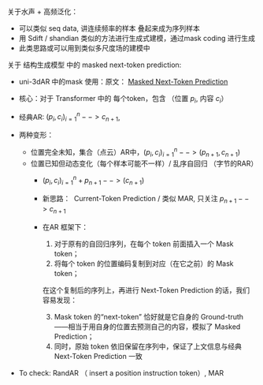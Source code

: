 关于水声 + 高频泛化：
- 可以类似 seq data, 讲连续频率的样本 叠起来成为序列样本
- 用 Sdift / shandian 类似的方法进行生成式建模，通过mask coding 进行生成
- 此类思路或可以用到类似多尺度场的建模中

关于 结构生成模型 中的 masked next-token prediction: 
 - uni-3dAR 中的mask 使用：原文： [Masked Next-Token Prediction ](https://zhuanlan.zhihu.com/p/1934584067929649982)
- 核心：对于 Transformer 中的 每个token，包含 （位置 $p_i$, 内容 $c_i$）
- 经典AR: $(p_i, c_i)_{i=1}^n --> c_{n+1}$, 
- 两种变形：
	- 位置完全未知，集合（点云）AR中，$(p_i, c_i)_{i=1}^n --> (p_{n+1},c_{n+1})$
	- 位置已知但动态变化（每个样本可能不一样）/ 乱序自回归 （字节的RAR）
		- $(p_i, c_i)_{i=1}^n + p_{n+1} --> (c_{n+1})$
		- 新思路：  Current-Token Prediction / 类似 MAR, 只关注 $p_{n+1} --> c_{n+1}$
		- 在AR 框架下：
			1. 对于原有的自回归序列，在每个 token 前面插入一个 Mask token；
			2. 将每个 token 的位置编码复制到对应（在它之前）的 Mask token；
			
			在这个复制后的序列上，再进行 Next-Token Prediction 的话，我们容易发现：

			3. Mask token 的“next-token” 恰好就是它自身的 Ground-truth ——相当于用自身的位置去预测自己的内容，模拟了 Masked Prediction；
			4. 同时，原始 token 依旧保留在序列中，保证了上文信息与经典 Next-Token Prediction 一致

- To check: RandAR （ insert a position instruction token）, MAR
	